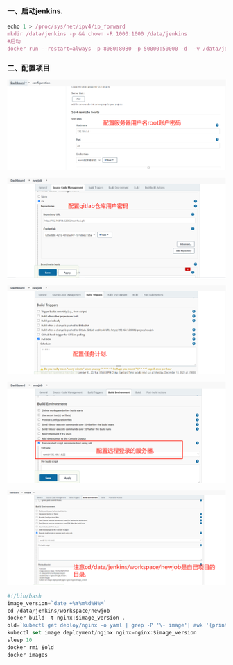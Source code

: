 ### 一、启动jenkins.

```javascript
echo 1 > /proc/sys/net/ipv4/ip_forward
mkdir /data/jenkins -p && chown -R 1000:1000 /data/jenkins
#启动
docker run --restart=always -p 8080:8080 -p 50000:50000 -d  -v /data/jenkins:/var/jenkins_home -e JAVA_OPTS=-Duser.timezone=Asia/Shanghai --name jenkins jenkins/jenkins:lts
```

### 二、配置项目

![](./image/0.png)

![1](./image/1.png)

![2](./image/2.png)

![3](./image/3.png)

![4](./image/4.png)


```javascript
#!/bin/bash
image_version=`date +%Y%m%d%H%M`
cd /data/jenkins/workspace/newjob
docker build -t nginx:$image_version .
old=`kubectl get deploy/nginx -o yaml | grep -P '\- image'| awk '{print $3}'`
kubectl set image deployment/nginx nginx=nginx:$image_version
sleep 10
docker rmi $old
docker images
```
